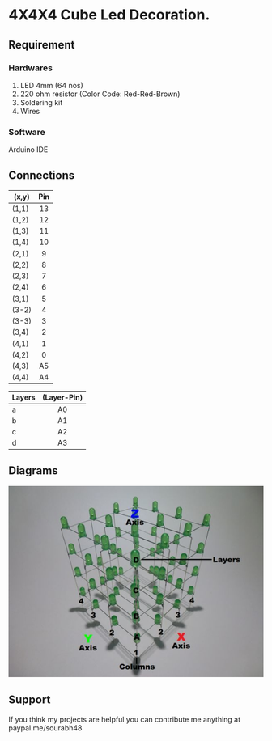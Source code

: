 # 4X4X4 Cube Led Decoration.

## Requirement

### Hardwares

1. LED 4mm (64 nos)
2. 220 ohm resistor (Color Code: Red-Red-Brown)
3. Soldering kit 
4. Wires 

### Software

Arduino IDE

## Connections

| (x,y)         | Pin           |
| ------------- |:-------------:|
| (1,1) | 13     |
| (1,2) | 12     |
| (1,3) | 11     |
| (1,4) | 10     |
| (2,1) | 9      |
| (2,2) | 8      |
| (2,3) | 7      |         
| (2,4) | 6      |  
| (3,1) | 5      | 
| (3-2) | 4      | 
| (3-3) | 3      |
| (3,4) | 2      | 
| (4,1) | 1      | 
| (4,2) | 0      | 
| (4,3) | A5     |
| (4,4) | A4     |

| Layers | (Layer-Pin) |
| ------------- |:-------------:|
| a | A0 | 
| b | A1 |
| c |A2 |
| d | A3 |

## Diagrams

![Axis](https://github.com/sourabh48/4X4X4-Cube-Led-Decoration./blob/master/FLY4KCQJ6IF0AHA.LARGE.jpg)



## Support
If you think my projects are helpful you can contribute me anything at paypal.me/sourabh48


